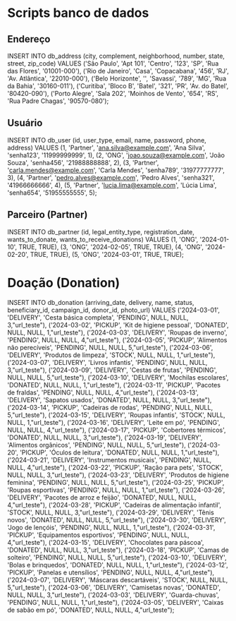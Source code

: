 # Scripts banco de dados
## Endereço
INSERT INTO db_address (city, complement, neighborhood, number, state, street, zip_code)
VALUES
  ('São Paulo', 'Apt 101', 'Centro', '123', 'SP', 'Rua das Flores', '01001-000'),
  ('Rio de Janeiro', 'Casa', 'Copacabana', '456', 'RJ', 'Av. Atlântica', '22010-000'),
  ('Belo Horizonte', '', 'Savassi', '789', 'MG', 'Rua da Bahia', '30160-011'),
  ('Curitiba', 'Bloco B', 'Batel', '321', 'PR', 'Av. do Batel', '80420-090'),
  ('Porto Alegre', 'Sala 202', 'Moinhos de Vento', '654', 'RS', 'Rua Padre Chagas', '90570-080');

## Usuário
INSERT INTO db_user (id, user_type, email, name, password, phone, address) 
VALUES 
(1, 'Partner', 'ana.silva@example.com', 'Ana Silva', 'senha123', '11999999999', 1),
(2, 'ONG', 'joao.souza@example.com', 'João Souza', 'senha456', '21988888888', 2),
(3, 'Partner', 'carla.mendes@example.com', 'Carla Mendes', 'senha789', '31977777777', 3),
(4, 'Partner', 'pedro.alves@example.com', 'Pedro Alves', 'senha321', '41966666666', 4),
(5, 'Partner', 'lucia.lima@example.com', 'Lúcia Lima', 'senha654', '51955555555', 5);

## Parceiro (Partner)
INSERT INTO db_partner (id, legal_entity_type, registration_date, wants_to_donate, wants_to_receive_donations)
VALUES
(1, 'ONG', '2024-01-10', TRUE, TRUE),
(3, 'ONG', '2024-02-05', TRUE, TRUE),
(4, 'ONG', '2024-02-20', TRUE, TRUE),
(5, 'ONG', '2024-03-01', TRUE, TRUE);

# Doação (Donation)
INSERT INTO db_donation (arriving_date, delivery, name, status, beneficiary_id, campaign_id, donor_id, photo_url)
VALUES
('2024-03-01', 'DELIVERY', 'Cesta básica completa', 'PENDING', NULL, NULL, 3,"url_teste"),
('2024-03-02', 'PICKUP', 'Kit de higiene pessoal', 'DONATED', NULL, NULL, 1,"url_teste"),
('2024-03-03', 'DELIVERY', 'Roupas de inverno', 'PENDING', NULL, NULL, 4,"url_teste"),
('2024-03-05', 'PICKUP', 'Alimentos não perecíveis', 'PENDING', NULL, NULL, 5,"url_teste"),
('2024-03-06', 'DELIVERY', 'Produtos de limpeza', 'STOCK', NULL, NULL, 1,"url_teste"),
('2024-03-07', 'DELIVERY', 'Livros infantis', 'PENDING', NULL, NULL, 3,"url_teste"),
('2024-03-09', 'DELIVERY', 'Cestas de frutas', 'PENDING', NULL, NULL, 5,"url_teste"),
('2024-03-10', 'DELIVERY', 'Mochilas escolares', 'DONATED', NULL, NULL, 1,"url_teste"),
('2024-03-11', 'PICKUP', 'Pacotes de fraldas', 'PENDING', NULL, NULL, 4,"url_teste"),
('2024-03-13', 'DELIVERY', 'Sapatos usados', 'DONATED', NULL, NULL, 3,"url_teste"),
('2024-03-14', 'PICKUP', 'Cadeiras de rodas', 'PENDING', NULL, NULL, 5,"url_teste"),
('2024-03-15', 'DELIVERY', 'Roupas infantis', 'STOCK', NULL, NULL, 1,"url_teste"),
('2024-03-16', 'DELIVERY', 'Leite em pó', 'PENDING', NULL, NULL, 4,"url_teste"),
('2024-03-17', 'PICKUP', 'Cobertores térmicos', 'DONATED', NULL, NULL, 3,"url_teste"),
('2024-03-19', 'DELIVERY', 'Alimentos orgânicos', 'PENDING', NULL, NULL, 5,"url_teste"),
('2024-03-20', 'PICKUP', 'Óculos de leitura', 'DONATED', NULL, NULL, 1,"url_teste"),
('2024-03-21', 'DELIVERY', 'Instrumentos musicais', 'PENDING', NULL, NULL, 4,"url_teste"),
('2024-03-22', 'PICKUP', 'Ração para pets', 'STOCK', NULL, NULL, 3,"url_teste"),
('2024-03-23', 'DELIVERY', 'Produtos de higiene feminina', 'PENDING', NULL, NULL, 5,"url_teste"),
('2024-03-25', 'PICKUP', 'Roupas esportivas', 'PENDING', NULL, NULL, 1,"url_teste"),
('2024-03-26', 'DELIVERY', 'Pacotes de arroz e feijão', 'DONATED', NULL, NULL, 4,"url_teste"),
('2024-03-28', 'PICKUP', 'Cadeiras de alimentação infantil', 'STOCK', NULL, NULL, 3,"url_teste"),
('2024-03-29', 'DELIVERY', 'Tênis novos', 'DONATED', NULL, NULL, 5,"url_teste"),
('2024-03-30', 'DELIVERY', 'Jogo de lençóis', 'PENDING', NULL, NULL, 1,"url_teste"),
('2024-03-31', 'PICKUP', 'Equipamentos esportivos', 'PENDING', NULL, NULL, 4,"url_teste"),
('2024-03-15', 'DELIVERY', 'Chocolates para páscoa', 'DONATED', NULL, NULL, 3,"url_teste"),
('2024-03-18', 'PICKUP', 'Camas de solteiro', 'PENDING', NULL, NULL, 5,"url_teste"),
('2024-03-10', 'DELIVERY', 'Bolas e brinquedos', 'DONATED', NULL, NULL, 1,"url_teste"),
('2024-03-12', 'PICKUP', 'Panelas e utensílios', 'PENDING', NULL, NULL, 4,"url_teste"),
('2024-03-07', 'DELIVERY', 'Máscaras descartáveis', 'STOCK', NULL, NULL, 5,"url_teste"),
('2024-03-06', 'DELIVERY', 'Camisetas novas', 'DONATED', NULL, NULL, 3,"url_teste"),
('2024-03-03', 'DELIVERY', 'Guarda-chuvas', 'PENDING', NULL, NULL, 1,"url_teste"),
('2024-03-05', 'DELIVERY', 'Caixas de sabão em pó', 'DONATED', NULL, NULL, 4,"url_teste");



